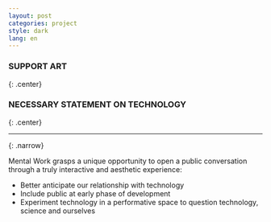 ```yaml
---
layout: post
categories: project
style: dark
lang: en
---
```


### SUPPORT ART
{: .center}
### NECESSARY STATEMENT ON TECHNOLOGY
{: .center}
___
{: .narrow}

Mental Work grasps a unique opportunity to open a public conversation through a truly interactive and aesthetic experience:

* Better anticipate our relationship with technology
* Include public at early phase of development
* Experiment technology in a performative space to question technology, science and ourselves

